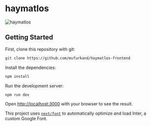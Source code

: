 # haymatlos
![haymatlos](https://github.com/mufurkand/haymatlos-frontend/assets/45736470/c7338e99-7e1a-47dc-b034-0f46ab2828a9)

## Getting Started

First, clone this repository with git:

```bash
git clone https://github.com/mufurkand/haymatlos-frontend
```

Install the dependencies:

```bash
npm install
```

Run the development server:

```bash
npm run dev
```

Open [http://localhost:3000](http://localhost:3000) with your browser to see the result.

This project uses [`next/font`](https://nextjs.org/docs/basic-features/font-optimization) to automatically optimize and load Inter, a custom Google Font.
